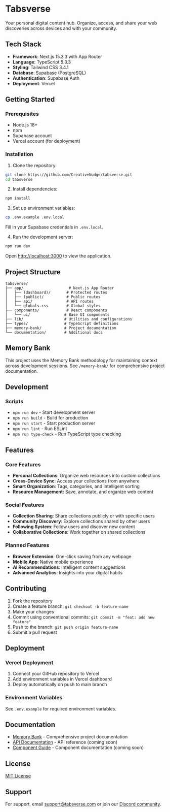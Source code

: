 # Tabsverse

Your personal digital content hub. Organize, access, and share your web discoveries across devices and with your community.

## Tech Stack

- **Framework**: Next.js 15.3.3 with App Router
- **Language**: TypeScript 5.3.3
- **Styling**: Tailwind CSS 3.4.1
- **Database**: Supabase (PostgreSQL)
- **Authentication**: Supabase Auth
- **Deployment**: Vercel

## Getting Started

### Prerequisites

- Node.js 18+
- npm
- Supabase account
- Vercel account (for deployment)

### Installation

1. Clone the repository:
```bash
git clone https://github.com/CreativeNudge/tabsverse.git
cd tabsverse
```

2. Install dependencies:
```bash
npm install
```

3. Set up environment variables:
```bash
cp .env.example .env.local
```

Fill in your Supabase credentials in `.env.local`.

4. Run the development server:
```bash
npm run dev
```

Open [http://localhost:3000](http://localhost:3000) to view the application.

## Project Structure

```
tabsverse/
├── app/                    # Next.js App Router
│   ├── (dashboard)/       # Protected routes
│   ├── (public)/          # Public routes
│   ├── api/               # API routes
│   └── globals.css        # Global styles
├── components/            # React components
│   └── ui/               # Base UI components
├── lib/                  # Utilities and configurations
├── types/                # TypeScript definitions
├── memory-bank/          # Project documentation
└── documentation/        # Additional docs
```

## Memory Bank

This project uses the Memory Bank methodology for maintaining context across development sessions. See `/memory-bank/` for comprehensive project documentation.

## Development

### Scripts

- `npm run dev` - Start development server
- `npm run build` - Build for production
- `npm run start` - Start production server
- `npm run lint` - Run ESLint
- `npm run type-check` - Run TypeScript type checking

## Features

### Core Features
- **Personal Collections**: Organize web resources into custom collections
- **Cross-Device Sync**: Access your collections from anywhere
- **Smart Organization**: Tags, categories, and intelligent sorting
- **Resource Management**: Save, annotate, and organize web content

### Social Features
- **Collection Sharing**: Share collections publicly or with specific users
- **Community Discovery**: Explore collections shared by other users
- **Following System**: Follow users and discover new content
- **Collaborative Collections**: Work together on shared collections

### Planned Features
- **Browser Extension**: One-click saving from any webpage
- **Mobile App**: Native mobile experience
- **AI Recommendations**: Intelligent content suggestions
- **Advanced Analytics**: Insights into your digital habits

## Contributing

1. Fork the repository
2. Create a feature branch: `git checkout -b feature-name`
3. Make your changes
4. Commit using conventional commits: `git commit -m "feat: add new feature"`
5. Push to the branch: `git push origin feature-name`
6. Submit a pull request

## Deployment

### Vercel Deployment

1. Connect your GitHub repository to Vercel
2. Add environment variables in Vercel dashboard
3. Deploy automatically on push to main branch

### Environment Variables

See `.env.example` for required environment variables.

## Documentation

- [Memory Bank](/memory-bank/) - Comprehensive project documentation
- [API Documentation](/documentation/api/) - API reference (coming soon)
- [Component Guide](/documentation/components/) - Component documentation (coming soon)

## License

[MIT License](LICENSE)

## Support

For support, email support@tabsverse.com or join our [Discord community](https://discord.gg/tabsverse).
